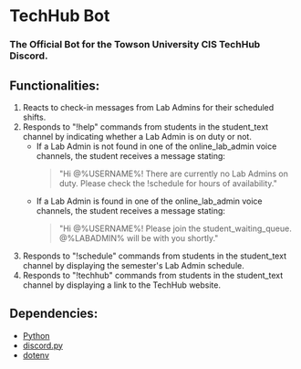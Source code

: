 # TechHub Bot
### The Official Bot for the Towson University CIS TechHub Discord.

## Functionalities:

1. Reacts to check-in messages from Lab Admins for their scheduled shifts.
2. Responds to "!help" commands from students in the student_text channel by indicating whether a Lab Admin is on duty or not.
   * If a Lab Admin is not found in one of the online_lab_admin voice channels, the student receives a message stating: 
     > "Hi @%USERNAME%! There are currently no Lab Admins on duty. Please check the !schedule for hours of availability."
   * If a Lab Admin is found in one of the online_lab_admin voice channels, the student receives a message stating: 
     > "Hi @%USERNAME%! Please join the student_waiting_queue. @%LABADMIN% will be with you shortly."
3. Responds to "!schedule" commands from students in the student_text channel by displaying the semester's Lab Admin schedule.
4. Responds to "!techhub" commands from students in the student_text channel by displaying a link to the TechHub website.

## Dependencies:
- [Python](https://www.python.org/downloads/)
- [discord.py](https://discordpy.readthedocs.io/en/stable/)
- [dotenv](https://pypi.org/project/python-dotenv/)
